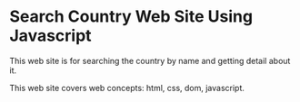 # Search Country Web Site Using Javascript  

This web site is for searching the country by name and getting detail about it.

This web site covers web concepts:
html, css, dom, javascript.

